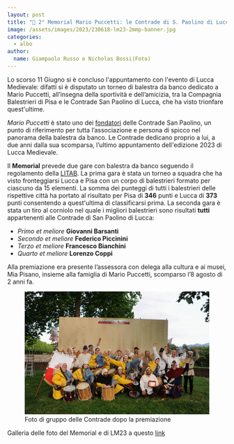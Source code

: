 ```yaml
---
layout: post
title: "🎯 2° Memorial Mario Puccetti: le Contrade di S. Paolino di Lucca trionfano su Pisa"
image: /assets/images/2023/230618-lm23-2mmp-banner.jpg
categories:
  - albo
author:
  name: Giampaolo Russo e Nicholas Bossi(Foto)
---
```


Lo scorso 11 Giugno si è concluso l'appuntamento con l'evento di Lucca Medievale: difatti si è disputato un torneo di balestra da banco dedicato a Mario Puccetti, all’insegna della sportività e dell’amicizia, tra la Compagnia Balestrieri di Pisa e le Contrade San Paolino di Lucca, che ha visto trionfare quest'ultime.

<!-- more -->

*Mario Puccetti* è stato uno dei [fondatori](https://consanpaolino.org/2019/nascita-associazione-contrade-san-paolino) delle Contrade San Paolino, un punto di riferimento per tutta l’associazione e persona di spicco nel panorama della balestra da banco. Le Contrade dedicano proprio a lui, a due anni dalla sua scomparsa, l’ultimo appuntamento dell'edizione 2023 di Lucca Medievale.

Il **Memorial** prevede due gare con balestra da banco seguendo il regolamento della [LITAB](https://www.litab.net).
La prima gara è stata un torneo a squadra che ha visto fronteggiarsi Lucca e Pisa con un corpo di balestrieri formato per ciascuno da 15 elementi. La somma dei punteggi di tutti i balestrieri delle rispettive città ha portato al risultato per Pisa di **346** punti e Lucca di **373** punti consentendo a quest'ultima di classificarsi prima.
La seconda gara è stata un tiro al corniolo nel quale i migliori balestrieri sono risultati **tutti** appartenenti alle Contrade di San Paolino di Lucca:

* *Primo et meliore* **Giovanni Barsanti**
* *Secondo et meliore* **Federico Piccinini**
* *Terzo et meliore* **Francesco Bianchini**
* *Quarto et meliore* **Lorenzo Coppi**

Alla premiazione era presente l’assessora con delega alla cultura e ai musei, Mia Pisano, insieme alla famiglia di Mario Puccetti, scomparso l’8 agosto di 2 anni fa.

<figure class="align-center">
    <img src="/assets/images/2023/230618-lm23-2mmp-csp-lucca.jpg" alt="foto gruppo csp">
  <figcaption>Foto di gruppo delle Contrade dopo la premiazione</figcaption>
</figure>

Galleria delle foto del Memorial e di LM23 a questo [link](https://consanpaolino.org/2023/lucca-medievale-galleria-foto)
